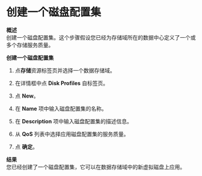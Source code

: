 #  创建一个磁盘配置集

**概述**<br/>
创建一个磁盘配置集。这个步骤假设您已经为存储域所在的数据中心定义了一个或多个存储服务质量。

**创建一个磁盘配置集**

1. 点**存储**资源标签页并选择一个数据存储域。

1. 在详情框中点 **Disk Profiles** 自标签页。

1. 点 **New**。

1. 在 **Name** 项中输入磁盘配置集的名称。

1. 在 **Description** 项中输入磁盘配置集的描述信息。

1. 从 **QoS** 列表中选择应用磁盘配置集的服务质量。

1. 点 **确定**。

**结果**<br/>
您已经创建了一个磁盘配置集，它可以在数据存储域中的新虚拟磁盘上应用。
